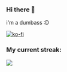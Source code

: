 ### Hi there 👋
i'm a dumbass :D

[![ko-fi](https://ko-fi.com/img/githubbutton_sm.svg)](https://ko-fi.com/C1C5YSXA7)

### My current streak:
![](https://streak-stats.demolab.com/?user=An-Unnamed-Developer)

<!--
**An-Unnamed-Developer/An-Unnamed-Developer** is a ✨ _special_ ✨ repository because its `README.md` (this file) appears on your GitHub profile.

Here are some ideas to get you started:

- 🔭 I’m currently working on ...
- 🌱 I’m currently learning ...
- 👯 I’m looking to collaborate on ...
- 🤔 I’m looking for help with ...
- 💬 Ask me about ...
- 📫 How to reach me: ...
- 😄 Pronouns: ...
- ⚡ Fun fact: ...
-->
